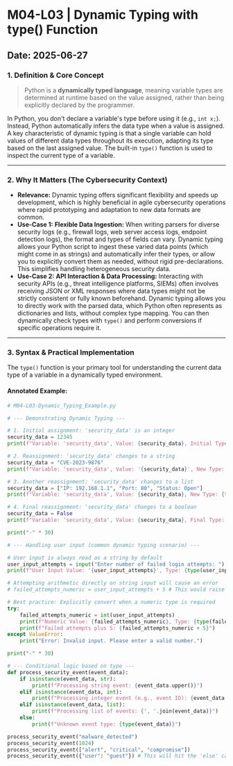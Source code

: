 # M04-L03 | Dynamic Typing with type() Function

**Date:** 2025-06-27
---
### 1. Definition & Core Concept
> Python is a **dynamically typed language**, meaning variable types are determined at runtime based on the value assigned, rather than being explicitly declared by the programmer.

In Python, you don't declare a variable's type before using it (e.g., `int x;`). Instead, Python automatically infers the data type when a value is assigned. A key characteristic of dynamic typing is that a single variable can hold values of different data types throughout its execution, adapting its type based on the last assigned value. The built-in `type()` function is used to inspect the current type of a variable.

---
### 2. Why It Matters (The Cybersecurity Context)
* **Relevance:** Dynamic typing offers significant flexibility and speeds up development, which is highly beneficial in agile cybersecurity operations where rapid prototyping and adaptation to new data formats are common.
* **Use-Case 1:** **Flexible Data Ingestion:** When writing parsers for diverse security logs (e.g., firewall logs, web server access logs, endpoint detection logs), the format and types of fields can vary. Dynamic typing allows your Python script to ingest these varied data points (which might come in as strings) and automatically infer their types, or allow you to explicitly convert them as needed, without rigid pre-declarations. This simplifies handling heterogeneous security data.
* **Use-Case 2:** **API Interaction & Data Processing:** Interacting with security APIs (e.g., threat intelligence platforms, SIEMs) often involves receiving JSON or XML responses where data types might not be strictly consistent or fully known beforehand. Dynamic typing allows you to directly work with the parsed data, which Python often represents as dictionaries and lists, without complex type mapping. You can then dynamically check types with `type()` and perform conversions if specific operations require it.

---
### 3. Syntax & Practical Implementation
The `type()` function is your primary tool for understanding the current data type of a variable in a dynamically typed environment.

#### Annotated Example:
```python
# M04-L03-Dynamic_Typing_Example.py

# --- Demonstrating Dynamic Typing ---

# 1. Initial assignment: 'security_data' is an integer
security_data = 12345
print(f"Variable: 'security_data', Value: {security_data}, Initial Type: {type(security_data)}")

# 2. Reassignment: 'security_data' changes to a string
security_data = "CVE-2023-9876"
print(f"Variable: 'security_data', Value: '{security_data}', New Type: {type(security_data)}")

# 3. Another reassignment: 'security_data' changes to a list
security_data = ["IP: 192.168.1.1", "Port: 80", "Status: Open"]
print(f"Variable: 'security_data', Value: {security_data}, New Type: {type(security_data)}")

# 4. Final reassignment: 'security_data' changes to a boolean
security_data = False
print(f"Variable: 'security_data', Value: {security_data}, Final Type: {type(security_data)}")

print("-" * 30)

# --- Handling user input (common dynamic typing scenario) ---

# User input is always read as a string by default
user_input_attempts = input("Enter number of failed login attempts: ")
print(f"User Input Value: '{user_input_attempts}', Type: {type(user_input_attempts)}")

# Attempting arithmetic directly on string input will cause an error
# failed_attempts_numeric = user_input_attempts + 5 # This would raise a TypeError

# Best practice: Explicitly convert when a numeric type is required
try:
    failed_attempts_numeric = int(user_input_attempts)
    print(f"Numeric Value: {failed_attempts_numeric}, Type: {type(failed_attempts_numeric)}")
    print(f"Failed attempts plus 5: {failed_attempts_numeric + 5}")
except ValueError:
    print("Error: Invalid input. Please enter a valid number.")

print("-" * 30)

# --- Conditional logic based on type ---
def process_security_event(event_data):
    if isinstance(event_data, str):
        print(f"Processing string event: {event_data.upper()}")
    elif isinstance(event_data, int):
        print(f"Processing integer event (e.g., event ID): {event_data * 10}")
    elif isinstance(event_data, list):
        print(f"Processing list of events: {', '.join(event_data)}")
    else:
        print(f"Unknown event type: {type(event_data)}")

process_security_event("malware_detected")
process_security_event(1024)
process_security_event(["alert", "critical", "compromise"])
process_security_event({"user": "guest"}) # This will hit the 'else' case